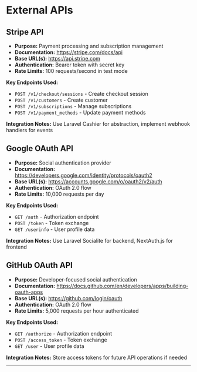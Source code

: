 # External APIs

## Stripe API
- **Purpose:** Payment processing and subscription management
- **Documentation:** https://stripe.com/docs/api
- **Base URL(s):** https://api.stripe.com
- **Authentication:** Bearer token with secret key
- **Rate Limits:** 100 requests/second in test mode

**Key Endpoints Used:**
- `POST /v1/checkout/sessions` - Create checkout session
- `POST /v1/customers` - Create customer
- `POST /v1/subscriptions` - Manage subscriptions
- `POST /v1/payment_methods` - Update payment methods

**Integration Notes:** Use Laravel Cashier for abstraction, implement webhook handlers for events

## Google OAuth API
- **Purpose:** Social authentication provider
- **Documentation:** https://developers.google.com/identity/protocols/oauth2
- **Base URL(s):** https://accounts.google.com/o/oauth2/v2/auth
- **Authentication:** OAuth 2.0 flow
- **Rate Limits:** 10,000 requests per day

**Key Endpoints Used:**
- `GET /auth` - Authorization endpoint
- `POST /token` - Token exchange
- `GET /userinfo` - User profile data

**Integration Notes:** Use Laravel Socialite for backend, NextAuth.js for frontend

## GitHub OAuth API
- **Purpose:** Developer-focused social authentication
- **Documentation:** https://docs.github.com/en/developers/apps/building-oauth-apps
- **Base URL(s):** https://github.com/login/oauth
- **Authentication:** OAuth 2.0 flow
- **Rate Limits:** 5,000 requests per hour authenticated

**Key Endpoints Used:**
- `GET /authorize` - Authorization endpoint
- `POST /access_token` - Token exchange
- `GET /user` - User profile data

**Integration Notes:** Store access tokens for future API operations if needed

---

